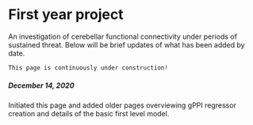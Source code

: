 # First year project
An investigation of cerebellar functional connectivity under periods of sustained threat. 
Below will be brief updates of what has been added by date. 

```{note}
This page is continuously under construction!
```

##### December 14, 2020
Initiated this page and added older pages overviewing gPPI regressor creation and details of the basic first level model. 
